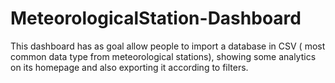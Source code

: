 # MeteorologicalStation-Dashboard
This dashboard has as goal allow people to import a database in CSV ( most common data type from meteorological stations), showing some analytics on its homepage and also exporting it according to filters.
